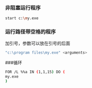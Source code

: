 ### 非阻塞运行程序

```bash
start c:\my.exe
```

### 运行路径带空格的程序

加引号，参数可以放在引号的后面

```bash
"c:\program files\my.exe" <arguments>
```

###循环

```bash
FOR /L %%a IN (1,1,15) DO (
my.exe
)
```
